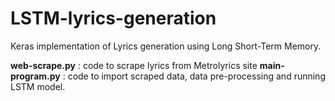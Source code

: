 # LSTM-lyrics-generation
Keras implementation of Lyrics generation using Long Short-Term Memory. 

**web-scrape.py** : code to scrape lyrics from Metrolyrics site
**main-program.py** : code to import scraped data, data pre-processing and running LSTM model.


